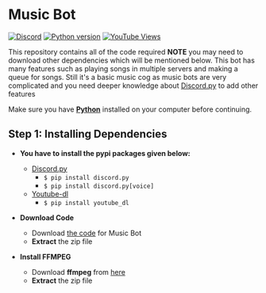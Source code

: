 # Music Bot


[![Discord](https://img.shields.io/discord/735831202799419454?label=DISCORD&logo=discord&style=for-the-badge)](https://discord.gg/tVVT5GjMJn)
[![Python version](https://img.shields.io/badge/Python-3.8-blue?style=for-the-badge&logo=python)](https://python.org)
[![YouTube Views](https://img.shields.io/youtube/views/YITQFH7dFak?color=red&label=Youtube%20Video%20views&logo=youtube&logoColor=red&style=for-the-badge)](https://youtu.be/YITQFH7dFak)

This repository contains all of the code required **NOTE** you may need to download other dependencies which will be mentioned below. This bot has many features such as playing songs in multiple servers and making a queue for songs. Still it's a basic music cog as music bots are very complicated and you need deeper knowledge about [Discord.py](https://pypi.org/project/discord.py/) to add other features


Make sure you have [**Python**](https://python.org) installed on your computer before continuing.

## Step 1: Installing Dependencies


* **You have to install the pypi packages given below:**
    * [Discord.py](https://pypi.org/project/discord.py/)
        * `$ pip install discord.py`
        * `$ pip install discord.py[voice]`
    * [Youtube-dl](https://pypi.org/project/youtube_dl/)
        * `$ pip install youtube_dl`
    
* **Download Code**
    * Download [the code](https://github.com/MrArkon/MusicBotinDiscordpy) for Music Bot
    * **Extract** the zip file

* **Install FFMPEG**
   * Download **ffmpeg** from [here](https://www.gyan.dev/ffmpeg/builds/ffmpeg-release-essentials.zip)
   * **Extract** the zip file 
   




